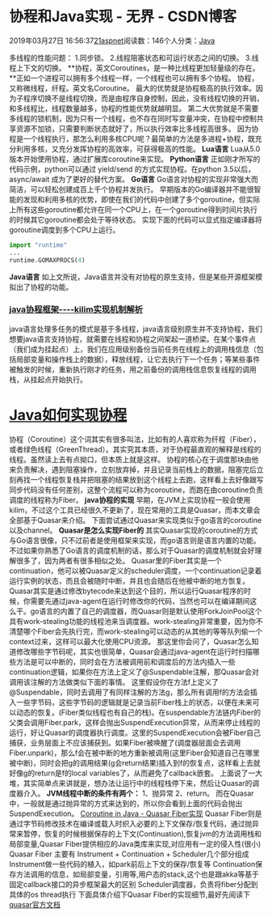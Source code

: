 
# 协程和Java实现 - 无界 - CSDN博客

2019年03月27日 16:56:37[21aspnet](https://me.csdn.net/21aspnet)阅读数：146个人分类：[Java																](https://blog.csdn.net/21aspnet/article/category/1877583)



多线程的性能问题：
1.同步锁。
2.线程阻塞状态和可运行状态之间的切换。
3.线程上下文的切换。
**协程，英文Coroutines，是一种比线程更加轻量级的存在。**正如一个进程可以拥有多个线程一样，一个线程也可以拥有多个协程。
协程，又称微线程，纤程。英文名Coroutine。
最大的优势就是协程极高的执行效率。因为子程序切换不是线程切换，而是由程序自身控制，因此，没有线程切换的开销，和多线程比，线程数量越多，协程的性能优势就越明显。
第二大优势就是不需要多线程的锁机制，因为只有一个线程，也不存在同时写变量冲突，在协程中控制共享资源不加锁，只需要判断状态就好了，所以执行效率比多线程高很多。
因为协程是一个线程执行，那怎么利用多核CPU呢？最简单的方法是多进程+协程，既充分利用多核，又充分发挥协程的高效率，可获得极高的性能。
**Lua语言**
Lua从5.0版本开始使用协程，通过扩展库coroutine来实现。
**Python语言**
正如刚才所写的代码示例，python可以通过 yield/send 的方式实现协程。在python 3.5以后，async/await 成为了更好的替代方案。
**Go语言**
Go语言对协程的实现非常强大而简洁，可以轻松创建成百上千个协程并发执行。
早期版本的Go编译器并不能很智能的发现和利用多核的优势，即使在我们的代码中创建了多个goroutine，但实际上所有这些goroutine都允许在同一个CPU上，在一个goroutine得到时间片执行的时候其它goroutine都会处于等待状态。
实现下面的代码可以显式指定编译器将goroutine调度到多个CPU上运行。
```python
import "runtime"
...
runtime.GOMAXPROCS(4)
```
**Java语言**
如上文所说，Java语言并没有对协程的原生支持，但是某些开源框架模拟出了协程的功能。

### [java协程框架----kilim实现机制解析](https://yueyemaitian.iteye.com/blog/1826322)
java语言处理多任务的模式是基于多线程，java语言级别原生并不支持协程，我们想要java语言支持协程，就需要在线程和协程之间架起一道桥梁。在某个事件点（我们成为挂起点）上，我们在应用级别备份当前任务在线程上的调用栈信息（包括局部变量和操作栈上的数据），释放线程，让它去执行下一个任务；等某些事件被触发的时候，重新执行刚才的任务，用之前备份的调用栈信息恢复线程的调用栈，从挂起点开始执行。

# [Java如何实现协程](https://www.w3cschool.cn/java/java-x3pi2oso.html)
协程（Coroutine）这个词其实有很多叫法，比如有的人喜欢称为纤程（Fiber），或者绿色线程（GreenThread）。其实究其本质，对于协程最直观的解释是线程的线程。虽然读上去有点拗口，但本质上就是这样。
协程的核心在于调度那块由他来负责解决，遇到阻塞操作，立刻放弃掉，并且记录当前栈上的数据，阻塞完后立刻再找一个线程恢复栈并把阻塞的结果放到这个线程上去跑，这样看上去好像跟写同步代码没有任何差别，这整个流程可以称为coroutine，而跑在由coroutine负责调度的线程称为Fiber。
**java协程的实现**
早期，在JVM上实现协程一般会使用kilim，不过这个工具已经很久不更新了，现在常用的工具是Quasar，而本文章会全部基于Quasar来介绍。
下面尝试通过Quasar来实现类似于go语言的coroutine以及channel。
**Quasar是怎么实现Fiber的**
其实Quasar实现的coroutine的方式与Go语言很像，只不过前者是使用框架来实现，而go语言则是语言内置的功能。
不过如果你熟悉了Go语言的调度机制的话，那么对于Quasar的调度机制就会好理解很多了，因为两者有很多相似之处。
Quasar里的Fiber其实是一个continuation，他可以被Quasar定义的scheduler调度，一个continuation记录着运行实例的状态，而且会被随时中断，并且也会随后在他被中断的地方恢复。
Quasar其实是通过修改bytecode来达到这个目的，所以运行Quasar程序的时候，你需要先通过java-agent在运行时修改你的代码，当然也可以在编译期间这么干。go语言的内置了自己的调度器，而Quasar则是默认使用ForkJoinPool这个具有work-stealing功能的线程池来当调度器。work-stealing非常重要，因为你不清楚哪个Fiber会先执行完，而work-stealing可以动态的从其他的等等队列偷一个context过来，这样可以最大化使用CPU资源。
那这里你会问了，Quasar怎么知道修改哪些字节码呢，其实也很简单，Quasar会通过java-agent在运行时扫描哪些方法是可以中断的，同时会在方法被调用前和调度后的方法内插入一些continuation逻辑，如果你在方法上定义了@Suspendable注解，那Quasar会对调用该注解的方法做类似下面的事情。
这里假设你在方法f上定义了@Suspendable，同时去调用了有同样注解的方法g，那么所有调用f的方法会插入一些字节码，这些字节码的逻辑就是记录当前Fiber栈上的状态，以便在未来可以动态的恢复。(Fiber类似线程也有自己的栈)。在suspendable方法链内Fiber的父类会调用Fiber.park，这样会抛出SuspendExecution异常，从而来停止线程的运行，好让Quasar的调度器执行调度。这里的SuspendExecution会被Fiber自己捕获，业务层面上不应该捕获到。如果Fiber被唤醒了(调度器层面会去调用Fiber.unpark)，那么f会在被中断的地方重新被调用(这里Fiber会知道自己在哪里被中断)，同时会把g的调用结果(g会return结果)插入到f的恢复点，这样看上去就好像g的return是f的local variables了，从而避免了callback嵌套。
上面说了一大堆，其实简单点来讲就是，想办法让运行中的线程栈停下来，然后让Quasar的调度器介入。
**JVM线程中断的条件有两个：**
1、抛异常
2、return。
而在Quasar中，一般就是通过抛异常的方式来达到的，所以你会看到上面的代码会抛出SuspendExecution。
[Coroutine in Java - Quasar Fiber实现](https://segmentfault.com/a/1190000006079389)
Quasar Fiber则是通过字节码修改技术在编译或载入时织入必要的上下文保存/恢复代码，通过抛异常来暂停，恢复的时候根据保存的上下文(Continuation),恢复jvm的方法调用栈和局部变量,Quasar Fiber提供相应的Java类库来实现,对应用有一定的侵入性(很小)
Quasar Fiber 主要有 Instrument + Continuation + Scheduler几个部分组成
Instrument做一些代码的植入，如park前后上下文的保存/恢复等
Continuation保存方法调用的信息，如局部变量，引用等,用户态的stack,这个也是跟akka等基于固定callback接口的异步框架最大的区别
Scheduler调度器，负责将fiber分配到具体的os thread执行
下面具体介绍下Quasar Fiber的实现细节,最好先阅读下[quasar官方文档](http://docs.paralleluniverse.co/quasar/)

